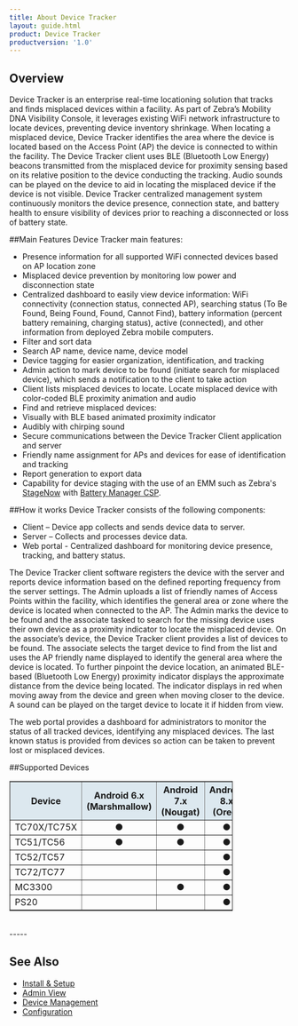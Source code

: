 ```yaml
---
title: About Device Tracker
layout: guide.html
product: Device Tracker
productversion: '1.0'
---
```


## Overview

Device Tracker is an enterprise real-time locationing solution that tracks and finds misplaced devices within a facility. As part of Zebra’s Mobility DNA Visibility Console, it leverages existing WiFi network infrastructure to locate devices, preventing device inventory shrinkage. When locating a misplaced device, Device Tracker identifies the area where the device is located based on the Access Point (AP) the device is connected to within the facility. The Device Tracker client uses BLE (Bluetooth Low Energy) beacons transmitted from the misplaced device for proximity sensing based on its relative position to the device conducting the tracking. Audio sounds can be played on the device to aid in locating the misplaced device if the device is not visible. Device Tracker centralized management system continuously monitors the device presence, connection state, and battery health to ensure visibility of devices prior to reaching a disconnected or loss of battery state.

##Main Features
Device Tracker main features:
*	Presence information for all supported WiFi connected devices based on AP location zone
*	Misplaced device prevention by monitoring low power and disconnection state
*	Centralized dashboard to easily view device information: WiFi connectivity (connection status, connected AP), searching status (To Be Found, Being Found, Found, Cannot Find), battery information (percent battery remaining, charging status), active (connected), and other information from deployed Zebra mobile computers. 
 * Filter and sort data
 * Search AP name, device name, device model
 * Device tagging for easier organization, identification, and tracking
 * Admin action to mark device to be found (initiate search for misplaced device), which sends a notification to the client to take action
*	Client lists misplaced devices to locate. Locate misplaced device with color-coded BLE proximity animation and audio 
*	Find and retrieve misplaced devices:
  * Visually with BLE based animated proximity indicator 
  * Audibly with chirping sound 
*	Secure communications between the Device Tracker Client application and server
*	Friendly name assignment for APs and devices for ease of identification and tracking
*	Report generation to export data 
* Capability for device staging with the use of an EMM such as Zebra's [StageNow](/stagenow/latest/about) with [Battery Manager CSP](/mx/batterymgr).

##How it works
Device Tracker consists of the following components:
*	Client – Device app collects and sends device data to server.
*	Server – Collects and processes device data. 
*	Web portal - Centralized dashboard for monitoring device presence, tracking, and battery status.

The Device Tracker client software registers the device with the server and reports device information based on the defined reporting frequency from the server settings. The Admin uploads a list of friendly names of Access Points within the facility, which identifies the general area or zone where the device is located when connected to the AP. The Admin marks the device to be found and the associate tasked to search for the missing device uses their own device as a proximity indicator to locate the misplaced device. On the associate’s device, the Device Tracker client provides a list of devices to be found. The associate selects the target device to find from the list and uses the AP friendly name displayed to identify the general area where the device is located. To further pinpoint the device location, an animated BLE-based (Bluetooth Low Energy) proximity indicator displays the approximate distance from the device being located. The indicator displays in red when moving away from the device and green when moving closer to the device. A sound can be played on the target device to locate it if hidden from view.

The web portal provides a dashboard for administrators to monitor the status of all tracked devices, identifying any misplaced devices. The last known status is provided from devices so action can be taken to prevent lost or misplaced devices.


##Supported Devices

  <table class="facelift" align="center" style="width:80%" border="1" padding="5px">
    <tr bgcolor="#dce8ef">
      <th>Device</th>
      <th style="text-align:center">Android 6.x <br>(Marshmallow)</th>
      <th style="text-align:center">Android 7.x <br>(Nougat)</th>
      <th style="text-align:center">Android 8.x <br>(Oreo)</th>
    </tr>
    <tr>
      <td>TC70X/TC75X</td>
      <td style="text-align:center">&#x25cf;</td>
      <td style="text-align:center">&#x25cf;</td>
      <td style="text-align:center">&#x25cf;</td>
    </tr>
    <tr>
      <td>TC51/TC56 </td>
      <td style="text-align:center">&#x25cf;</td>
      <td style="text-align:center">&#x25cf;</td>
      <td style="text-align:center">&#x25cf;</td>
    </tr>
    <tr>
      <td>TC52/TC57</td>
      <td></td>
      <td></td>
      <td style="text-align:center">&#x25cf;</td>
    </tr>
    <tr>
      <td>TC72/TC77</td>
      <td></td>
      <td></td>
      <td style="text-align:center">&#x25cf;</td>
    </tr>
    <tr>
      <td>MC3300 </td>
      <td></td>
      <td style="text-align:center">&#x25cf;</td>
      <td style="text-align:center">&#x25cf;</td>
    </tr>
    <tr>
      <td>PS20</td>
      <td></td>
      <td></td>
      <td style="text-align:center">&#x25cf;</td>
    </tr>
  </table>
  
<br>
-----

## See Also

* [Install & Setup](../setup)
* [Admin View](../admin)
* [Device Management](../mgmt)
* [Configuration](../config)


